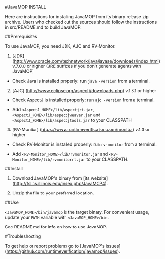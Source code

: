 #JavaMOP INSTALL

Here are instructions for installing JavaMOP from its binary release
zip archive. Users who checked out the sources should follow the
instructions in src/README.md to build JavaMOP.

##Prerequisites

To use JavaMOP, you need JDK, AJC and RV-Monitor.

1. [JDK]
(http://www.oracle.com/technetwork/java/javase/downloads/index.html)
v.7.0.0 or higher (JRE suffices if you don't generate agents with
JavaMOP)

 * Check Java is installed properly: run `java -version` from a
  terminal.

2. [AJC] (http://www.eclipse.org/aspectj/downloads.php) v.1.8.1 or
higher
 
 * Check AspectJ is installed properly: run `ajc -version` from a
   terminal.

 * Add `<AspectJ_HOME>/lib/aspectjrt.jar`,
   `<AspectJ_HOME>/lib/aspectjweaver.jar` and
   `<AspectJ_HOME>/lib/aspectjtools.jar` to your CLASSPATH.

3. [RV-Monitor] (https://www.runtimeverification.com/monitor) v.1.3 or
higher

 * Check RV-Monitor is installed properly: run `rv-monitor` from a
   terminal.

 * Add `<RV-Monitor_HOME>/lib/rvmonitor.jar` and
 `<RV-Monitor_HOME>/lib/rvmonitorrt.jar` to your CLASSPATH.

##Install

1. Download JavaMOP's binary from [its website]
(http://fsl.cs.illinois.edu/index.php/JavaMOP4).

2. Unzip the file to your preferred location.

##Use

`<JavaMOP_HOME>/bin/javamop` is the target binary. For convenient
usage, update your `PATH` variable with `<JavaMOP_HOME>/bin`.

See README.md for info on how to use JavaMOP.

#Troubleshooting

To get help or report problems go to [JavaMOP's issues]
(https://github.com/runtimeverification/javamop/issues).
